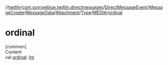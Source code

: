 //[twitlin](../../../../../../../index.md)/[com.sorrowblue.twitlin.directmessages](../../../../../../index.md)/[DirectMessageEvent](../../../../../index.md)/[MessageCreate](../../../../index.md)/[MessageData](../../../index.md)/[Attachment](../../index.md)/[Type](../index.md)/[MEDIA](index.md)/[ordinal](ordinal.md)



# ordinal  
[common]  
Content  
val [ordinal](ordinal.md): [Int](https://kotlinlang.org/api/latest/jvm/stdlib/kotlin/-int/index.html)  



